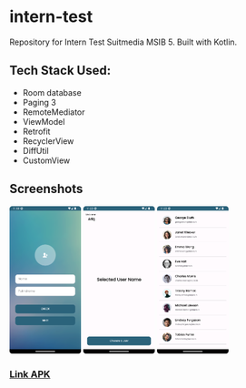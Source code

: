 # intern-test
Repository for Intern Test Suitmedia MSIB 5. Built with Kotlin.

## Tech Stack Used:
- Room database
- Paging 3
- RemoteMediator
- ViewModel
- Retrofit
- RecyclerView
- DiffUtil
- CustomView

## Screenshots
<img src="https://github.com/Aziz8860/intern-test/blob/main/screenshots/Screenshot_20230714_111937.png?raw=true" alt="Image description" width="25%"> <img src="https://github.com/Aziz8860/intern-test/blob/main/screenshots/Screenshot_20230714_112009.png?raw=true" alt="Image description" width="25%"> <img src="https://github.com/Aziz8860/intern-test/blob/main/screenshots/Screenshot_20230714_112020.png?raw=true" alt="Image description" width="25%">

### [Link APK](https://drive.google.com/file/d/1uf-hhYNvp0puxqB2PUwVDZhpMpr4_QQN/view?usp=drive_link)
